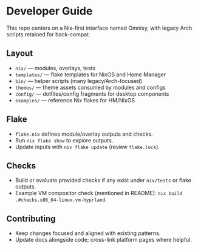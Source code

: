 # Developer Guide

This repo centers on a Nix-first interface named Omnixy, with legacy Arch scripts retained for back-compat.

## Layout
- `nix/` — modules, overlays, tests
- `templates/` — flake templates for NixOS and Home Manager
- `bin/` — helper scripts (many legacy/Arch-focused)
- `themes/` — theme assets consumed by modules and configs
- `config/` — dotfiles/config fragments for desktop components
- `examples/` — reference Nix flakes for HM/NixOS

## Flake
- `flake.nix` defines module/overlay outputs and checks.
- Run `nix flake show` to explore outputs.
- Update inputs with `nix flake update` (review `flake.lock`).

## Checks
- Build or evaluate provided checks if any exist under `nix/tests` or flake outputs.
- Example VM compositor check (mentioned in README): `nix build .#checks.x86_64-linux.vm-hyprland`.

## Contributing
- Keep changes focused and aligned with existing patterns.
- Update docs alongside code; cross-link platform pages where helpful.
